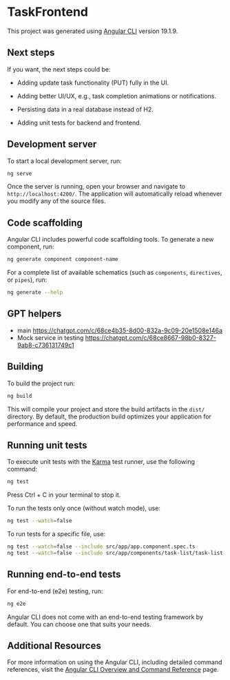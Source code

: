 # TaskFrontend

This project was generated using [Angular CLI](https://github.com/angular/angular-cli) version 19.1.9.

## Next steps 

If you want, the next steps could be:

- Adding update task functionality (PUT) fully in the UI.

- Adding better UI/UX, e.g., task completion animations or notifications.

- Persisting data in a real database instead of H2.

- Adding unit tests for backend and frontend.

## Development server

To start a local development server, run:

```bash
ng serve
```

Once the server is running, open your browser and navigate to `http://localhost:4200/`. The application will automatically reload whenever you modify any of the source files.

## Code scaffolding

Angular CLI includes powerful code scaffolding tools. To generate a new component, run:

```bash
ng generate component component-name
```

For a complete list of available schematics (such as `components`, `directives`, or `pipes`), run:

```bash
ng generate --help
```

## GPT helpers

- main https://chatgpt.com/c/68ce4b35-8d00-832a-9c09-20e1508e146a
- Mock service in testing https://chatgpt.com/c/68ce8667-98b0-8327-9ab8-c736131749c1

## Building

To build the project run:

```bash
ng build
```

This will compile your project and store the build artifacts in the `dist/` directory. By default, the production build optimizes your application for performance and speed.

## Running unit tests

To execute unit tests with the [Karma](https://karma-runner.github.io) test runner, use the following command:

```bash
ng test
```
Press Ctrl + C in your terminal to stop it.


To run the tests only once (without watch mode), use:

```bash
ng test --watch=false
```

To run tests for a specific file, use:
```bash 
ng test --watch=false --include src/app/app.component.spec.ts
ng test --watch=false --include src/app/components/task-list/task-list.component.spec.ts
```

## Running end-to-end tests

For end-to-end (e2e) testing, run:

```bash
ng e2e
```

Angular CLI does not come with an end-to-end testing framework by default. You can choose one that suits your needs.

## Additional Resources

For more information on using the Angular CLI, including detailed command references, visit the [Angular CLI Overview and Command Reference](https://angular.dev/tools/cli) page.
